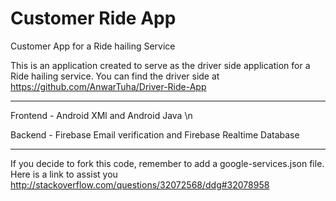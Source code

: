 # Customer Ride App

Customer App for a Ride hailing Service

This is an application created to serve as the driver side application for a Ride hailing service. 
You can find the driver side at https://github.com/AnwarTuha/Driver-Ride-App

-------------------------------------------------------------------------------

Frontend - Android XMl and Android Java \n

Backend - Firebase Email verification and Firebase Realtime Database

------------------------------------------------------------------------------

If you decide to fork this code, remember to add a google-services.json file. 
Here is a link to assist you http://stackoverflow.com/questions/32072568/ddg#32078958
